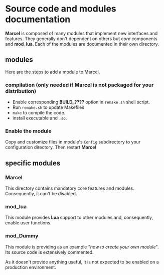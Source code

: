 # Source code and modules documentation

**Marcel** is composed of many modules that implement new interfaces and features. 
They generally don't dependent on others but *core* components and **mod_lua**.
Each of the modules are documented in their own directory.

## modules

Here are the steps to add a module to Marcel.

### compilation (only needed if Marcel is not packaged for your distribution)

* Enable corresponding **BUILD_????** option in `remake.sh` shell script.
* Run `remake.sh` to update Makefiles
* `make` to compile the code.
* install executable and `.so`.

### Enable the module

Copy and customize files in module's `Config` subdirectory to your configuration directory. Then restart **Marcel**

## specific modules

### Marcel

This directory contains mandatory core features and modules. Consequently, it can't be disabled.

### mod_lua

This module provides **Lua** support to other modules and, consequently, enable user functions.

### mod_Dummy

This module is providing as an example "*how to create your own module*". Its source code is extensively commented.

As it doesn't provide anything useful, it is not expected to be enabled on a production environment.
